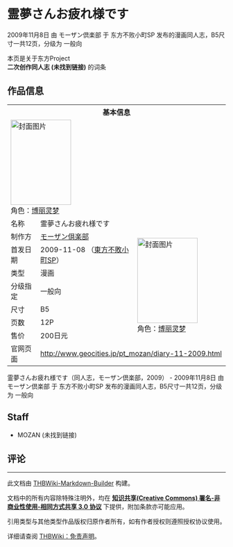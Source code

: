 # 霊夢さんお疲れ様です

<!-- source html: G:\repos\THBWiki-Markdown-Builder\THBWikiMarkdown\Temp\main\0\07\ns0%3A%E9%9C%8A%E5%A4%A2%E3%81%95%E3%82%93%E3%81%8A%E7%96%B2%E3%82%8C%E6%A7%98%E3%81%A7%E3%81%99.html -->

2009年11月8日 由 モーザン倶楽部 于 东方不败小町SP 发布的漫画同人志，B5尺寸一共12页，分级为 一般向

本页是关于东方Project  
 **二次创作同人志 (未找到链接)** 的词条

## 作品信息

<table><tbody><tr><th colspan="3">基本信息</th></tr><tr><td class="cover-artwork-mobile" colspan="2"><a href="./文件-霊夢さんお疲れ様です封面.jpg.md" class="image" title="封面图片"><img alt="封面图片" src="https://upload.thwiki.cc/thumb/2/22/%E9%9C%8A%E5%A4%A2%E3%81%95%E3%82%93%E3%81%8A%E7%96%B2%E3%82%8C%E6%A7%98%E3%81%A7%E3%81%99%E5%B0%81%E9%9D%A2.jpg/139px-%E9%9C%8A%E5%A4%A2%E3%81%95%E3%82%93%E3%81%8A%E7%96%B2%E3%82%8C%E6%A7%98%E3%81%A7%E3%81%99%E5%B0%81%E9%9D%A2.jpg" decoding="async" loading="lazy" width="139" height="196" srcset="https://upload.thwiki.cc/thumb/2/22/%E9%9C%8A%E5%A4%A2%E3%81%95%E3%82%93%E3%81%8A%E7%96%B2%E3%82%8C%E6%A7%98%E3%81%A7%E3%81%99%E5%B0%81%E9%9D%A2.jpg/208px-%E9%9C%8A%E5%A4%A2%E3%81%95%E3%82%93%E3%81%8A%E7%96%B2%E3%82%8C%E6%A7%98%E3%81%A7%E3%81%99%E5%B0%81%E9%9D%A2.jpg 1.5x, https://upload.thwiki.cc/thumb/2/22/%E9%9C%8A%E5%A4%A2%E3%81%95%E3%82%93%E3%81%8A%E7%96%B2%E3%82%8C%E6%A7%98%E3%81%A7%E3%81%99%E5%B0%81%E9%9D%A2.jpg/277px-%E9%9C%8A%E5%A4%A2%E3%81%95%E3%82%93%E3%81%8A%E7%96%B2%E3%82%8C%E6%A7%98%E3%81%A7%E3%81%99%E5%B0%81%E9%9D%A2.jpg 2x" data-file-width="460" data-file-height="650"></a><div class="cover-char">角色：<a href="./博丽灵梦.md" title="博丽灵梦">博丽灵梦</a></div></td>
</tr><tr><td class="label">名称</td><td colspan="2"> 霊夢さんお疲れ様です </td></tr><tr><td class="label">制作方</td><td><a href="./モーザン倶楽部.md" title="モーザン倶楽部">モーザン倶楽部</a></td><td class="cover-artwork" rowspan="7" style="min-width:196px;"><a href="./文件-霊夢さんお疲れ様です封面.jpg.md" class="image" title="封面图片"><img alt="封面图片" src="https://upload.thwiki.cc/thumb/2/22/%E9%9C%8A%E5%A4%A2%E3%81%95%E3%82%93%E3%81%8A%E7%96%B2%E3%82%8C%E6%A7%98%E3%81%A7%E3%81%99%E5%B0%81%E9%9D%A2.jpg/139px-%E9%9C%8A%E5%A4%A2%E3%81%95%E3%82%93%E3%81%8A%E7%96%B2%E3%82%8C%E6%A7%98%E3%81%A7%E3%81%99%E5%B0%81%E9%9D%A2.jpg" decoding="async" loading="lazy" width="139" height="196" srcset="https://upload.thwiki.cc/thumb/2/22/%E9%9C%8A%E5%A4%A2%E3%81%95%E3%82%93%E3%81%8A%E7%96%B2%E3%82%8C%E6%A7%98%E3%81%A7%E3%81%99%E5%B0%81%E9%9D%A2.jpg/208px-%E9%9C%8A%E5%A4%A2%E3%81%95%E3%82%93%E3%81%8A%E7%96%B2%E3%82%8C%E6%A7%98%E3%81%A7%E3%81%99%E5%B0%81%E9%9D%A2.jpg 1.5x, https://upload.thwiki.cc/thumb/2/22/%E9%9C%8A%E5%A4%A2%E3%81%95%E3%82%93%E3%81%8A%E7%96%B2%E3%82%8C%E6%A7%98%E3%81%A7%E3%81%99%E5%B0%81%E9%9D%A2.jpg/277px-%E9%9C%8A%E5%A4%A2%E3%81%95%E3%82%93%E3%81%8A%E7%96%B2%E3%82%8C%E6%A7%98%E3%81%A7%E3%81%99%E5%B0%81%E9%9D%A2.jpg 2x" data-file-width="460" data-file-height="650"></a><div class="cover-char">角色：<a href="./博丽灵梦.md" title="博丽灵梦">博丽灵梦</a></div></td>
</tr><tr><td class="label">首发日期</td><td>2009-11-08&#160;（<a href="/展会作品列表?e=%E4%B8%9C%E6%96%B9%E4%B8%8D%E8%B4%A5%E5%B0%8F%E7%94%BA%23SP">東方不敗小町SP</a>）</td></tr><tr><td class="label">类型</td><td>漫画</td></tr><tr><td class="label">分级指定</td><td>一般向</td></tr><tr><td class="label">尺寸</td><td>B5</td></tr><tr><td class="label">页数</td><td>12P</td></tr><tr><td class="label">售价</td><td>200日元</td></tr>
<tr><td class="label">官网页面</td><td colspan="2"><a rel="nofollow" class="external free" href="http://www.geocities.jp/pt_mozan/diary-11-2009.html">http://www.geocities.jp/pt_mozan/diary-11-2009.html</a></td></tr></tbody></table>

霊夢さんお疲れ様です（同人志，モーザン倶楽部，2009） - 2009年11月8日 由 モーザン倶楽部 于 东方不败小町SP 发布的漫画同人志，B5尺寸一共12页，分级为 一般向

## Staff
- MOZAN (未找到链接)


## 评论




---

此文档由 [THBWiki-Markdown-Builder](https://github.com/Delsin-Yu/THBWiki-Markdown-Builder) 构建。

文档中的所有内容除特殊注明外，均在 [**知识共享(Creative Commons) 署名-非商业性使用-相同方式共享 3.0 协议**](https://creativecommons.org/licenses/by-sa/3.0/deed.zh-hans) 下提供，附加条款亦可能应用。

引用类型与其他类型作品版权归原作者所有，如有作者授权则遵照授权协议使用。

详细请查阅 [THBWiki：免责声明](https://thbwiki.cc/THBWiki:%E5%85%8D%E8%B4%A3%E5%A3%B0%E6%98%8E)。

